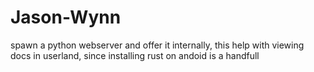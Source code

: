 # Jason-Wynn
spawn a python webserver and offer it internally, this help with viewing docs in userland, since installing rust on andoid is a handfull
